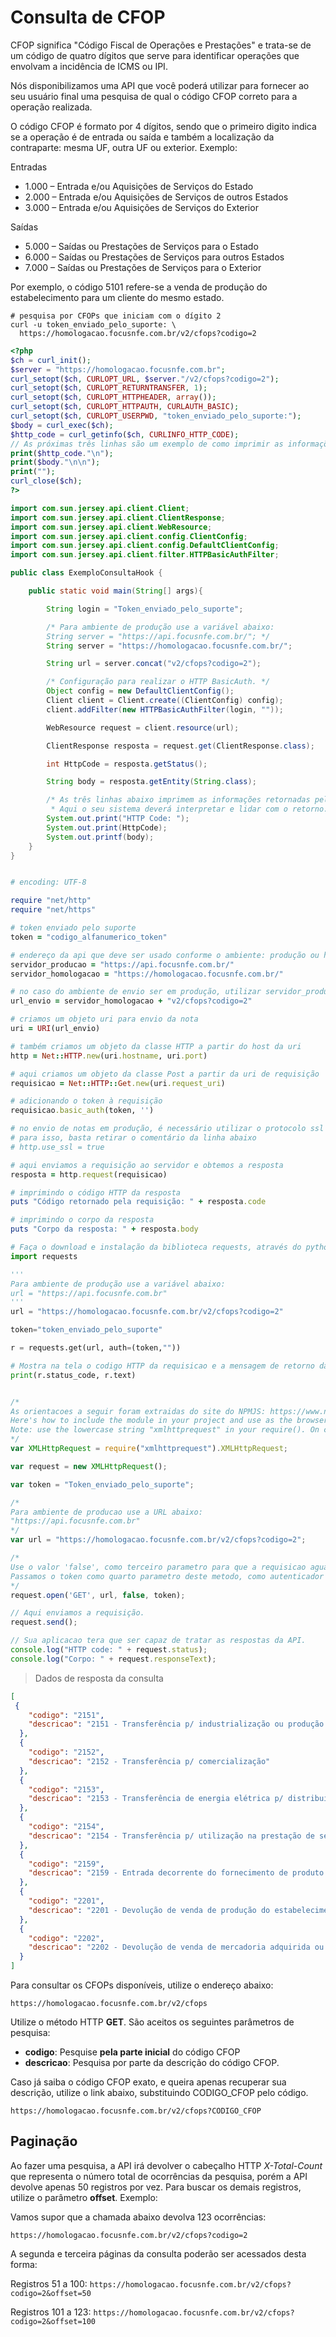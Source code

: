 # Consulta de CFOP

CFOP significa "Código Fiscal de Operações e Prestações" e trata-se de um código de quatro dígitos que serve para identificar operações que envolvam a incidência de ICMS ou IPI. 

Nós disponibilizamos uma API que você poderá utilizar para fornecer ao seu usuário final uma pesquisa de qual o código CFOP correto para a operação realizada.

O código CFOP é formato por 4 dígitos, sendo que o primeiro digito indica se a operação é de entrada ou saída e também a localização da contraparte: mesma UF, outra UF ou exterior. Exemplo:

Entradas

* 1.000 – Entrada e/ou Aquisições de Serviços do Estado
* 2.000 – Entrada e/ou Aquisições de Serviços de outros Estados
* 3.000 – Entrada e/ou Aquisições de Serviços do Exterior

Saídas

* 5.000 – Saídas ou Prestações de Serviços para o Estado
* 6.000 – Saídas ou Prestações de Serviços para outros Estados
* 7.000 – Saídas ou Prestações de Serviços para o Exterior

Por exemplo, o código 5101 refere-se a venda de produção do estabelecimento para um cliente do mesmo estado.

```shell
# pesquisa por CFOPs que iniciam com o dígito 2
curl -u token_enviado_pelo_suporte: \
  https://homologacao.focusnfe.com.br/v2/cfops?codigo=2
```

```php
<?php
$ch = curl_init();
$server = "https://homologacao.focusnfe.com.br";
curl_setopt($ch, CURLOPT_URL, $server."/v2/cfops?codigo=2");
curl_setopt($ch, CURLOPT_RETURNTRANSFER, 1);
curl_setopt($ch, CURLOPT_HTTPHEADER, array());
curl_setopt($ch, CURLOPT_HTTPAUTH, CURLAUTH_BASIC);
curl_setopt($ch, CURLOPT_USERPWD, "token_enviado_pelo_suporte:");
$body = curl_exec($ch);
$http_code = curl_getinfo($ch, CURLINFO_HTTP_CODE);
// As próximas três linhas são um exemplo de como imprimir as informações de retorno da API.
print($http_code."\n");
print($body."\n\n");
print("");
curl_close($ch);
?>
```

```java
import com.sun.jersey.api.client.Client;
import com.sun.jersey.api.client.ClientResponse;
import com.sun.jersey.api.client.WebResource;
import com.sun.jersey.api.client.config.ClientConfig;
import com.sun.jersey.api.client.config.DefaultClientConfig;
import com.sun.jersey.api.client.filter.HTTPBasicAuthFilter;

public class ExemploConsultaHook {

    public static void main(String[] args){

        String login = "Token_enviado_pelo_suporte";

        /* Para ambiente de produção use a variável abaixo:
        String server = "https://api.focusnfe.com.br/"; */
        String server = "https://homologacao.focusnfe.com.br/";

        String url = server.concat("v2/cfops?codigo=2");

        /* Configuração para realizar o HTTP BasicAuth. */
        Object config = new DefaultClientConfig();
        Client client = Client.create((ClientConfig) config);
        client.addFilter(new HTTPBasicAuthFilter(login, ""));

        WebResource request = client.resource(url);

        ClientResponse resposta = request.get(ClientResponse.class);

        int HttpCode = resposta.getStatus();

        String body = resposta.getEntity(String.class);

        /* As três linhas abaixo imprimem as informações retornadas pela API.
         * Aqui o seu sistema deverá interpretar e lidar com o retorno. */
        System.out.print("HTTP Code: ");
        System.out.print(HttpCode);
        System.out.printf(body);
    }
}
```

```ruby

# encoding: UTF-8

require "net/http"
require "net/https"

# token enviado pelo suporte
token = "codigo_alfanumerico_token"

# endereço da api que deve ser usado conforme o ambiente: produção ou homologação
servidor_producao = "https://api.focusnfe.com.br/"
servidor_homologacao = "https://homologacao.focusnfe.com.br/"

# no caso do ambiente de envio ser em produção, utilizar servidor_producao
url_envio = servidor_homologacao + "v2/cfops?codigo=2"

# criamos um objeto uri para envio da nota
uri = URI(url_envio)

# também criamos um objeto da classe HTTP a partir do host da uri
http = Net::HTTP.new(uri.hostname, uri.port)

# aqui criamos um objeto da classe Post a partir da uri de requisição
requisicao = Net::HTTP::Get.new(uri.request_uri)

# adicionando o token à requisição
requisicao.basic_auth(token, '')

# no envio de notas em produção, é necessário utilizar o protocolo ssl
# para isso, basta retirar o comentário da linha abaixo
# http.use_ssl = true

# aqui enviamos a requisição ao servidor e obtemos a resposta
resposta = http.request(requisicao)

# imprimindo o código HTTP da resposta
puts "Código retornado pela requisição: " + resposta.code

# imprimindo o corpo da resposta
puts "Corpo da resposta: " + resposta.body

```

```python
# Faça o download e instalação da biblioteca requests, através do python-pip.
import requests

'''
Para ambiente de produção use a variável abaixo:
url = "https://api.focusnfe.com.br"
'''
url = "https://homologacao.focusnfe.com.br/v2/cfops?codigo=2"

token="token_enviado_pelo_suporte"

r = requests.get(url, auth=(token,""))

# Mostra na tela o codigo HTTP da requisicao e a mensagem de retorno da API
print(r.status_code, r.text)

```

```javascript

/*
As orientacoes a seguir foram extraidas do site do NPMJS: https://www.npmjs.com/package/xmlhttprequest
Here's how to include the module in your project and use as the browser-based XHR object.
Note: use the lowercase string "xmlhttprequest" in your require(). On case-sensitive systems (eg Linux) using uppercase letters won't work.
*/
var XMLHttpRequest = require("xmlhttprequest").XMLHttpRequest;

var request = new XMLHttpRequest();

var token = "Token_enviado_pelo_suporte";

/*
Para ambiente de producao use a URL abaixo:
"https://api.focusnfe.com.br"
*/
var url = "https://homologacao.focusnfe.com.br/v2/cfops?codigo=2";

/*
Use o valor 'false', como terceiro parametro para que a requisicao aguarde a resposta da API
Passamos o token como quarto parametro deste metodo, como autenticador do HTTP Basic Authentication.
*/
request.open('GET', url, false, token);

// Aqui enviamos a requisição.
request.send();

// Sua aplicacao tera que ser capaz de tratar as respostas da API.
console.log("HTTP code: " + request.status);
console.log("Corpo: " + request.responseText);

```

> Dados de resposta da consulta

```json
[
 {
    "codigo": "2151",
    "descricao": "2151 - Transferência p/ industrialização ou produção rural"
  },
  {
    "codigo": "2152",
    "descricao": "2152 - Transferência p/ comercialização"
  },
  {
    "codigo": "2153",
    "descricao": "2153 - Transferência de energia elétrica p/ distribuição"
  },
  {
    "codigo": "2154",
    "descricao": "2154 - Transferência p/ utilização na prestação de serviço"
  },
  {
    "codigo": "2159",
    "descricao": "2159 - Entrada decorrente do fornecimento de produto ou mercadoria de ato cooperativo"
  },
  {
    "codigo": "2201",
    "descricao": "2201 - Devolução de venda de produção do estabelecimento"
  },
  {
    "codigo": "2202",
    "descricao": "2202 - Devolução de venda de mercadoria adquirida ou recebida de terceiros"
  }
]
```

Para consultar os CFOPs disponíveis, utilize o endereço abaixo:

`https://homologacao.focusnfe.com.br/v2/cfops`


Utilize o método HTTP **GET**. São aceitos os seguintes parâmetros de pesquisa:

* **codigo**: Pesquise **pela parte inicial** do código CFOP
* **descricao**: Pesquisa por parte da descrição do código CFOP.

Caso já saiba o código CFOP exato, e queira apenas recuperar sua descrição, utilize o link
abaixo, substituindo CODIGO_CFOP pelo código.

`https://homologacao.focusnfe.com.br/v2/cfops?CODIGO_CFOP`


## Paginação

Ao fazer uma pesquisa, a API irá devolver o cabeçalho HTTP *X-Total-Count* que representa
o número total de ocorrências da pesquisa, porém a API devolve apenas 50 registros por vez.
Para buscar os demais registros, utilize o parâmetro **offset**. Exemplo:

Vamos supor que a chamada abaixo devolva 123 ocorrências:

`https://homologacao.focusnfe.com.br/v2/cfops?codigo=2`

A segunda e terceira páginas da consulta poderão ser acessados desta forma:

Registros 51 a 100:
`https://homologacao.focusnfe.com.br/v2/cfops?codigo=2&offset=50`

Registros 101 a 123:
`https://homologacao.focusnfe.com.br/v2/cfops?codigo=2&offset=100`
